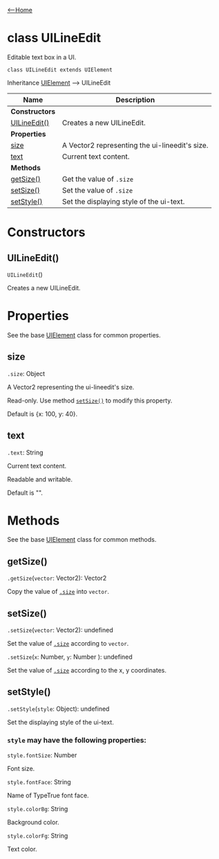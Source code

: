 [<--Home](index.html)

# class UILineEdit

Editable text box in a UI.

`class UILineEdit extends UIElement`

Inheritance [UIElement](UIElement.html) --> UILineEdit

| Name                                                          | Description                                                    |
| --------------------------------------------------------------| -------------------------------------------------------------- |
| **Constructors**                                              |                                                                |
| [UILineEdit()](#uilineedit)                                   | Creates a new UILineEdit.                                      |
| **Properties**                                                |                                                                |
| [size](#size)                                                 | A Vector2 representing the ui-lineedit's size.                 |
| [text](#text)                                                 | Current text content.                                          |
| **Methods**                                                   |                                                                |
| [getSize()](#getsize)                                         | Get the value of `.size`                                       |
| [setSize()](#setsize)                                         | Set the value of `.size`                                       |
| [setStyle()](#setstyle)                                       | Set the displaying style of the ui-text.                       |

# Constructors

## UILineEdit()

`UILineEdit`()

Creates a new UILineEdit. 

# Properties

See the base [UIElement](UIElement.html#properties) class for common properties.

## size

`.size`: Object

A Vector2 representing the ui-lineedit's size.

Read-only. Use method [`setSize()`](#setsize) to modify this property.

Default is {x: 100, y: 40}.

## text

`.text`: String

Current text content.

Readable and writable.

Default is "".

# Methods

See the base [UIElement](UIElement.html#methods) class for common methods.

## getSize()

`.getSize`(`vector`: Vector2): Vector2

Copy the value of [`.size`](#size) into `vector`.

## setSize()

`.setSize`(`vector`: Vector2): undefined

Set the value of [`.size`](#size) according to `vector`.

`.setSize`(`x`: Number, `y`: Number ): undefined

Set the value of [`.size`](#size) according to the x, y coordinates.

## setStyle()

`.setStyle`(`style`: Object): undefined

Set the displaying style of the ui-text.

### `style` may have the following properties:

`style.fontSize`: Number

Font size.

`style.fontFace`: String

Name of TypeTrue font face.

`style.colorBg`: String

Background color.

`style.colorFg`: String

Text color.



